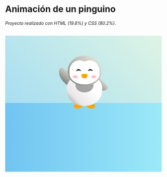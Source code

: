 # Animación de un pinguino

###### Proyecto realizado con HTML (19.8%) y CSS (80.2%).


![Imagen](./fotos/pinguino.png)